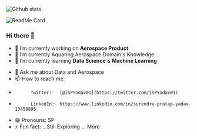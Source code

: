 
<!--- Profile View Counter -->
![Github stats](https://github-readme-stats.vercel.app/api?username=iSPYadav01)

<!--
**iSPYadav01/iSPYadav01** is a ✨ _special_ ✨ repository because its `README.md` (this file) appears on your GitHub profile.
-->
<!--- Adding Github Extra Pins  -->
![ReadMe Card](https://github-readme-stats.vercel.app/api/pin/?username=iSPYadav01&repo=Anaconda-Installation-Setup)

### Hi there 👋
<!--- - Here are some ideas to get you started:  -->
- 🔭 I’m currently working on **Aerospace Product**
- 🌱 I’m currently Aquaring Aerospace Domain's Knowledge 
- 🌱 I’m currently learning **Data Science** & **Machine Learning**
<!---- 👯 I’m looking to collaborate on ...
- 🤔 I’m looking for help with ... -->
- 💬 Ask me about Data and Aerospace
- 📫 How to reach me: 
-           Twitter:-  [@iSPYadav01](https://twitter.com/iSPYadav01)
-           LinkedIn:- https://www.linkedin.com/in/surendra-pratap-yadav-13456895
- 😄 Pronouns: SP
- ⚡ Fun fact: ...Still Exploring ... More


